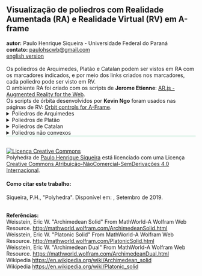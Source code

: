 <link rel="stylesheet" href="../scripts/style.css">
<h2>Visualização de poliedros com Realidade Aumentada (RA) e Realidade Virtual (RV) em A-frame</h2>
<b>autor:</b> Paulo Henrique Siqueira - Universidade Federal do Paraná
<br><b>contato:</b> <a href="#"> paulohscwb@gmail.com </a>
<br><a href="https://paulohscwb.github.io/polyhedra/">english version</a>
<br><br>Os poliedros de Arquimedes, Platão e Catalan podem ser vistos em RA com os marcadores indicados, e por meio dos links criados nos marcadores, cada poliedro pode ser visto em RV.
<br>O ambiente RA foi criado com os scripts de <b>Jerome Etienne</b>: <a href="https://github.com/jeromeetienne/AR.js" target="_blank"> AR.js - Augmented Reality for the Web</a>.
<br>Os scripts de órbita desenvolvidos por <b>Kevin Ngo</b> foram usados nas páginas de RV: <a href="https://github.com/supermedium/superframe/tree/master/components/orbit-controls/" target="_blank"> Orbit controls for A-Frame</a>.
<br>

<details>
  <summary>Poliedros de Arquimedes</summary>
 Um poliedro de Arquimedes é um dos 13 sólidos enumerados pela primeira vez por Arquimedes. Eles são os poliedros convexos semi-regulares compostos de polígonos regulares reunidos em vértices idênticos, excluindo os 5 sólidos platônicos, os prismas e antiprismas.
<br>Para ver os poliedros arquimedeanos em RA, visite a página:
<p align="center"> <a href="../archimedes.html" target="_blank"> https://paulohscwb.github.io/polyhedra/archimedes.html</a></p>
com qualquer navegador com um dispositivo de webcam (smartphone, tablet ou notebook).
<br>O acesso às páginas de RV é feito clicando no círculo azul que aparece em cima dos marcadores.
<br><br><center><img src="../ar/example.jpg" width="80%"></center>
<hr>
<h4>1. Octaedro truncado</h4>
 <img src="../ar/hiro.png" width="180px">
 <br><br>O octaedro truncado é construído a partir de um octaedro regular com comprimento de lado <b>3a</b> pela remoção de seis pirâmides retas à direita, uma de cada ponto. Estas pirâmides têm tanto o comprimento do lado da base como o lado do lado lateral <b>e </b> de <b>a</b>, para formar triângulos equiláteros. O octaedro truncado pode ser dissecado em um octaedro central, circundado por 8 cúpulas triangulares em cada face e 6 pirâmides quadradas acima dos vértices. O octaedro truncado existe na estrutura dos cristais de faujasite.
 <br><b>Faces:</b> 14 | <b>Polígonos:</b> 6 quadrados e 8 hexágonos | <b>Arestas:</b> 36 | <b>Vértices:</b> 24 | <b>Esfericidade:</b> 0.905 | <b>Ângulos diédricos:</b> 125°15′51″ (4-6) e 109°28′16″ (6-6). <a href="http://mathworld.wolfram.com/TruncatedOctahedron.html" target="_blank">Mais sobre...</a> 
 <br><a href="../vr/truncated_octahedron.html" target="_blank"><img src="../vr/RVaframe.png" width="200px"></a>
<hr>
<h4>2. Icosaedro truncado</h4>
 <img src="../ar/kanji.png" width="180px">
 <br><br>A geometria do icosaedro truncado está associada a bolas de futebol, tipicamente padronizadas com hexágonos brancos e pentágonos pretos. Este poliedro pode ser construído a partir de um icosaedro com os 12 vértices truncados, de modo que um terço de cada canto é cortado em cada uma das duas extremidades. Criam-se então 12 novas faces pentagonais, transformando-se as 20 faces triangulares originais em hexágonos regulares. Assim, o comprimento das arestas é um terço do das arestas originais.
 <br><b>Faces:</b> 32 | <b>Polígonos:</b> 12 pentágonos e 20 hexágonos | <b>Arestas:</b> 90 | <b>Vértices:</b> 60 | <b>Esfericidade:</b> 0.967 | <b>Ângulos diédricos:</b> 138.1897° (6-6) e 142.62° (5-6). <a href="http://mathworld.wolfram.com/TruncatedIcosahedron.html" target="_blank">Mais sobre...</a> 
 <br><a href="../vr/truncated_icosahedron.html" target="_blank"><img src="../vr/RVaframe.png" width="200px"></a>
<hr><h4>3. Icosidodecaedro truncado</h4>
 <img src="../ar/19.png" width="180px">
 <br><br>O icosidodecaedro truncado também é conhecido como o grande rombicosidodecaedro, e se todos os 13 sólidos arquimedianos fossem construídos com todos os comprimentos de arestas iguais, o icosidodecaedro truncado seria o maior. Tem mais vértices e arestas do que qualquer outro poliedro uniforme não-prismático convexo.
 <br><b>Faces:</b> 62 | <b>Polígonos:</b> 30 quadrados, 20 hexágonos e 12 decágonos | <b>Arestas:</b> 180 | <b>Vértices:</b> 120 | <b>Esfericidade:</b> 0.97 | <b>Ângulos diédricos:</b> 142.62° (6-10), 148.28° (4-10) e 159.095° (4-6). <a href="http://mathworld.wolfram.com/GreatRhombicosidodecahedron.html" target="_blank">Mais sobre...</a> 
 <br><a href="../vr/truncated_icosidodecahedron.html" target="_blank"><img src="https://paulohscwb.github.io/polyhedra/vr/RVaframe.png" width="200px"></a>
<hr>
<h4>4. Rombicosidodecaedro</h4>
 <img src="../ar/18.png" width="180px">
 <br><br>O rombicosidodecaedro também é conhecido como o pequeno rombicosidodecaedro ou pequeno dodeicosidodecaedro. Se você expandir um icosaedro movendo as faces para longe da origem na quantidade certa, sem alterar a orientação ou tamanho das faces, e fazer o mesmo com um dodecaedro duplo, e corrigir os espaços com quadrados, você obtém um rombicosidodecaedro. Também pode ser chamado de dodecaedro ou icosaedro expandido a partir de operações de truncamento em poliedros regulares.
<br><b>Faces:</b> 62 | <b>Polígonos:</b> 30 quadrados, 20 triângulos e 12 pentágonos | <b>Arestas:</b> 120 | <b>Vértices:</b> 60 | <b>Esfericidade:</b> 0.979 | <b>Ângulos diédricos:</b> 159°05′41″ (3-4) e 148°16′57″ (4-5). <a href="http://mathworld.wolfram.com/SmallRhombicosidodecahedron.html" target="_blank">Mais sobre...</a> 
 <br><a href="../vr/rhombicosidodecahedron.html" target="_blank"><img src="https://paulohscwb.github.io/polyhedra/vr/RVaframe.png" width="200px"></a>
<hr>
<h4>5. Dodecaedro snub</h4>
 <img src="../ar/17.png" width="180px">
 <br><br>O dodecaedro snub tem a mais alta esfericidade de todos os sólidos de Arquimedes. Tem duas formas distintas, que são imagens espelhadas umas da outra. A união de ambas as formas é um composto de dois dodecaedros snub. O dodecaedro snub pode ser gerado tomando-se as doze faces pentagonais do dodecaedro e deslocando-as para fora, para não se interceptarem. A uma distância adequada, esta tranformação pode criar o rombicosidodecaedro preenchendo as faces quadradas entre as arestas divididas e as faces triangulares entre os vértices divididos.
 <br><b>Faces:</b> 92 | <b>Polígonos:</b> 80 triângulos e 12 pentágonos | <b>Arestas:</b> 150 | <b>Vértices:</b> 60 | <b>Esfericidade:</b> 0.982 | <b>Ângulos diédricos:</b> 164°10′31″ (3-3) e 152°55′53″ (3-5). <a href="http://mathworld.wolfram.com/SnubDodecahedron.html" target="_blank">Mais sobre...</a>  
 <br><a href="../vr/snub_dodecahedron.html" target="_blank"><img src="../vr/RVaframe.png" width="200px"></a>
<hr>
<h4>6. Dodecaedro truncado</h4>
 <img src="../ar/16.png" width="180px">
 <br><br>O dodecaedro truncado é usado na tesselação de preenchimento de espaço hiperbólico celular-transitivo, o favo de mel icosaédrico bitruncado. Esse poliedro pode ser formado a partir de um dodecaedro, truncando os cantos para que as faces dos pentágonos se tornem decágonos e os cantos se tornem triângulos. Faz parte de um processo de truncamento entre um dodecaedro e um icosaedro.
 <br><b>Faces:</b> 32 | <b>Polígonos:</b> 20 triângulos e 12 decágonos | <b>Arestas:</b> 150 | <b>Vértices:</b> 60 | <b>Esfericidade:</b> 0.926 | <b>Ângulos diédricos:</b> 116.57° (10-10) e 142.62° (3-10). <a href="http://mathworld.wolfram.com/TruncatedDodecahedron.html" target="_blank">Mais sobre...</a> 
 <br><a href="../vr/truncated_dodecahedron.html" target="_blank"><img src="../vr/RVaframe.png" width="200px"></a>
<hr>
<h4>7. Icosidodecaedro</h4>
 <img src="../ar/20.png" width="180px">
 <br><br>O icosidodecaedro contém 12 pentágonos do dodecaedro e 20 triângulos do icosaedro. O cubo truncado pode ser transformado em um icosidodecaedro, dividindo-se os octógonos em dois pentágonos e dois triângulos. O icosidodecaedro possui seis decágonos centrais.
 <br><b>Faces:</b> 32 | <b>Polígonos:</b> 20 triângulos e 12 pentágonos | <b>Arestas:</b> 60 | <b>Vértices:</b> 30 | <b>Esfericidade:</b> 0.951 | <b>Ângulo diédrico:</b> 142.62° (5-3). <a href="http://mathworld.wolfram.com/Icosidodecahedron.html" target="_blank">Mais sobre...</a> 
 <br><a href="../vr/icosidodecahedron.html" target="_blank"><img src="../vr/RVaframe.png" width="200px"></a>
<hr>
<h4>8. Cubo snub</h4>
 <img src="../ar/15.png" width="180px">
 <br><br>O cubo snub também é conhecido como cuboctaedro snub e tem duas formas distintas, que são imagens espelhadas uma da outra. O cubo snub pode ser gerado tomando-se as seis faces do cubo, puxando-as para fora de modo que elas não se interceptem, dando a cada uma delas uma pequena rotação em seus centros (todas no mesmo sentido: horário ou anti-horário) até que os espaços possam ser preenchidos com triângulos equiláteros.
<br><b>Faces:</b> 38 | <b>Polígonos:</b> 32 triângulos e 6 quadrados | <b>Arestas:</b> 60 | <b>Vértices:</b> 24 | <b>Esfericidade:</b> 0.965 | <b>Ângulos diédricos:</b> 153°14′04″ (3-3) e 142°59′00″ (3-4). <a href="http://mathworld.wolfram.com/SnubCube.html" target="_blank">Mais sobre...</a>
 <br><a href="../vr/snubcube.html" target="_blank"><img src="../vr/RVaframe.png" width="200px"></a>
<hr>
<h4>9. Cuboctaedro truncado</h4>
 <img src="../ar/14.png" width="180px">
 <br><br>O cuboctaedro truncado também é conhecido como grande rombicuboctaedro. O cuboctaedro truncado é o casco convexo de um rombicuboctaedro com cubos acima de seus 12 quadrados em eixos de simetria dupla. O resto de seu espaço pode ser dissecado em seis cúpulas quadradas abaixo dos octógonos e oito cúpulas triangulares abaixo dos hexágonos.
 <br><b>Faces:</b> 26 | <b>Polígonos:</b> 12 quadrados, 8 hexágonos e 6 octógonos | <b>Arestas:</b> 72 | <b>Vértices:</b> 48 | <b>Esfericidade:</b> 0.943 | <b>Ângulos diédricos:</b> 144°44′08″ (4-6), 135° (4-8) e 125°15′51″ (6-8). <a href="http://mathworld.wolfram.com/GreatRhombicuboctahedron.html" target="_blank">Mais sobre...</a>
 <br><a href="../vr/truncated_cuboctahedron.html" target="_blank"><img src="../vr/RVaframe.png" width="200px"></a>
<hr>
<h4>10. Rombicuboctaedro</h4>
 <img src="../ar/13.png" width="180px">
 <br><br>O rombicuboctaedro é também conhecido como pequeno rombicuboctaedro. Este sólido também pode ser chamado de cubo ou octaedro expandido  e pode ser dissecado em duas cúpulas quadradas e um prisma octogonal central. Existem três pares de planos paralelos que interceptam o rombicuboctaedro em um octógono regular.
<br><b>Faces:</b> 26 | <b>Polígonos:</b> 18 quadrados e 8 triângulos | <b>Arestas:</b> 48 | <b>Vértices:</b> 24 | <b>Esfericidade:</b> 0.954 | <b>Ângulos diédricos:</b> 144°44′08″ (4-3) e 135° (4-4). <a href="http://mathworld.wolfram.com/SmallRhombicuboctahedron.html" target="_blank">Mais sobre...</a>
 <br><a href="../vr/rhombicuboctahedron.html" target="_blank"><img src="../vr/RVaframe.png" width="200px"></a>
<hr>
<h4>11. Cubo truncado</h4>
 <img src="../ar/12.png" width="180px">
 <br><br>O cubo truncado pertence a uma família de poliedros uniformes relacionados ao cubo e octaedro regular. Esse sólido pode ser dissecado em um cubo central, com seis cúpulas quadradas ao redor de cada uma das faces do cubo e oito tetraédricas regulares nos cantos. Essa dissecação também pode ser vista dentro do favo de mel cúbico, com células cubo, tetraedro e rombicuboctaedro.
<br><b>Faces:</b> 14 | <b>Polígonos:</b> 8 triângulos e 6 octógonos | <b>Arestas:</b> 36 | <b>Vértices:</b> 24 | <b>Esfericidade:</b> 0.849 | <b>Ângulos diédricos:</b> 125°15′51″ (8-3) e 90° (8-8). <a href="http://mathworld.wolfram.com/TruncatedCube.html" target="_blank">Mais sobre...</a> 
 <br><a href="../vr/truncated_cube.html" target="_blank"><img src="../vr/RVaframe.png" width="200px"></a>
<hr>
<h4>12. Cuboctaedro</h4>
 <img src="../ar/11.png" width="180px">
 <br><br>O cuboctaedro é o único poliedro convexo no qual o maior raio (do centro ao vértice) tem o mesmo comprimento que sua aresta. Um hexágono pode ser obtido tomando-se uma seção transversal equatorial de um cuboctaedro. Este sólido pode ser dissecado em duas cúpulas triangulares por um hexágono passando pelo centro do cuboctaedro.
<br><b>Faces:</b> 14 | <b>Polígonos:</b> 8 triângulos e 6 quadrados | <b>Arestas:</b> 24 | <b>Vértices:</b> 12 | <b>Esfericidade:</b> 0.905 | <b>Ângulo diédrico:</b> 125.26° (4-3). <a href="http://mathworld.wolfram.com/Cuboctahedron.html" target="_blank">Mais sobre...</a>
 <br><a href="../vr/cuboctahedron.html" target="_blank"><img src="../vr/RVaframe.png" width="200px"></a>
<hr>
<h4>13. Tetraedro truncado</h4>
 <img src="../ar/10.png" width="180px">
 <br><br>O tetraedro truncado pode ser construído truncando todos os 4 vértices de um tetraedro regular com um terço do comprimento original da aresta. Um truncamento mais profundo, removendo um tetraedro de metade do comprimento original da aresta de cada vértice, é chamado de retificação. A retificação de um tetraedro produz um octaedro.
<br><b>Faces:</b> 8 | <b>Polígonos:</b> 4 triângulos e 4 hexágonos | <b>Arestas:</b> 18 | <b>Vértices:</b> 12 | <b>Esfericidade:</b> 0.775 | <b>Ângulos diédricos:</b> 109°28′16′ (6-3) e 70°31′44″ (6-6). <a href="http://mathworld.wolfram.com/TruncatedTetrahedron.html" target="_blank">Mais sobre...</a> 
 <br><a href="../vr/truncated_tetrahedron.html" target="_blank"><img src="../vr/RVaframe.png" width="200px"></a>
<p></p>
</details>
 
<details>
  <summary>Poliedros de Platão</summary>
 Um sólido platônico é um poliedro regular e convexo. É construído por faces poligonais regulares e congruentes com o mesmo número de faces reunidas em cada vértice. Eles foram nomeados pelo antigo filósofo grego Platão, o qual classificou que os elementos clássicos foram feitos a partir desses sólidos regulares.
 <br>Para ver o poliedro platônico em AR, visite
<p align="center"> <a href="../platonic.html" target="_blank">https://paulohscwb.github.io/polyhedra/platonic.html </a></p>
com qualquer navegador com um dispositivo de webcam (smartphone, tablet ou notebook).
<br>O acesso às páginas de RV é feito clicando no círculo azul que aparece em cima de cada marcador.
<br><center><img src="../ar/example1.jpg" width="70%"></center>
<hr>
<h4>1. Icosaedro</h4>
 <img src="../ar/9.png" width="180px">
 <br><br>O icosaedro tem cinco faces triangulares reunidas em cada vértice. Um icosaedro regular é uma pirâmide dupla pentagonal giroalongada e um antiprisma pentagonal em qualquer das seis orientações. As 12 arestas de um octaedro regular podem ser subdivididas na proporção áurea de modo que os vértices resultantes definem um icosaedro regular.
<br><b>Faces:</b> 20 triângulos | <b>Arestas:</b> 30 | <b>Vértices:</b> 12 | <b>Esfericidade:</b> 0.939 | <b>Ângulo diédrico:</b> 138.1897°. <a href="http://mathworld.wolfram.com/RegularIcosahedron.html" target="_blank">Mais sobre...</a>
 <br><a href="../vr/icosahedron.html" target="_blank"><img src="../vr/RVaframe.png" width="200px"></a>
<hr>
<h4>2. Dodecaedro</h4>
 <img src="../ar/8.png" width="180px">
 <br><br>O dodecaedro tem três faces pentagonais regulares se encontrando em cada vértice. O dodecaedro regular é o terceiro em um conjunto infinito de trapezoedros truncados que pode ser construído truncando-se dois vértices axiais de um trapezoedro pentagonal. Se os cinco sólidos platônicos forem construídos com o mesmo volume, o dodecaedro regular tem as arestas de menor comprimento.
<br><b>Faces:</b> 12 pentágonos | <b>Arestas:</b> 30 | <b>Vértices:</b> 20 | <b>Esfericidade:</b> 0.91 | <b>Ângulo diédrico:</b> 116.5651°. <a href="http://mathworld.wolfram.com/RegularDodecahedron.html" target="_blank">Mais sobre...</a>
 <br> <a href="../vr/dodecahedron.html" target="_blank"><img src="../vr/RVaframe.png" width="200px"></a>
<hr>
<h4>3. Octaedro</h4>
 <img src="../ar/7.png" width="180px">
 <br><br>O octaedro tem quatro faces triangulares reunidas em cada vértice. É uma pirâmide dupla quadrada em qualquer uma das três orientações ortogonais. É também um antiprisma triangular em qualquer das quatro orientações. O octaedro é único entre os sólidos platônicos que tem número par de faces que se encontram em cada vértice. Consequentemente, é o único membro desse grupo que possui planos espelhados que não passam por alguma face.
<br><b>Faces:</b> 8 triângulos | <b>Arestas:</b> 12 | <b>Vértices:</b> 6 | <b>Esfericidade:</b> 0.846 | <b>Ângulo diédrico:</b> 109.4712°. <a href="http://mathworld.wolfram.com/RegularOctahedron.html" target="_blank">Mais sobre...</a>
 <br><a href="../vr/octahedron.html" target="_blank"><img src="../vr/RVaframe.png" width="200px"></a>
<hr>
<h4>4. Cubo</h4>
 <img src="../ar/6.png" width="180px">
 <br><br>O cubo ou hexaedro tem três faces quadradas reunidas em cada vértice. O cubo é também um paralelepípedo quadrado, um cubóide equilatero ou um romboedro regular. É um prisma quadrado regular em três orientações, e um trapezoedro trígono em quatro orientações. O cubo pode ser cortado em seis pirâmides quadradas idênticas. Se estas pirâmides quadradas são encaixadas às faces de um segundo cubo, um dodecaedro rômbico é obtido.
<br><b>Faces:</b> 6 quadrados | <b>Arestas:</b> 12 | <b>Vértices:</b> 8 | <b>Esfericidade:</b> 0.806 | <b>Ângulo diédrico:</b> 90°. <a href="http://mathworld.wolfram.com/Cube.html" target="_blank">Mais sobre...</a>
 <br><a href="../vr/cube.html" target="_blank"><img src="../vr/RVaframe.png" width="200px"></a>
<hr>
<h4>5. Tetraedro</h4>
 <img src="../ar/5.png" width="180px">
 <br><br>O tetraedro tem três faces triangulares reunidas em cada vértice. O tetraedro também é conhecido como uma pirâmide triangular e é o mais simples de todos os poliedros convexos comuns e o único que tem menos de 5 faces. O tetraedro tem muitas propriedades análogas àquelas de um triângulo, incluindo um esfera inscrita, esfera circunscrita, tetraedro medial e esferas ex-inscritas.
<br><b>Faces:</b> 4 triângulos | <b>Arestas:</b> 6 | <b>Vértices:</b> 4 | <b>Esfericidade:</b> 0.671 | <b>Ângulo diédrico:</b> 70.5288°. <a href="http://mathworld.wolfram.com/RegularTetrahedron.html" target="_blank">Mais sobre...</a>
<br><a href="../vr/tetrahedron.html" target="_blank"><img src="../vr/RVaframe.png" width="200px"></a>
<p></p>
</details>

<details>
  <summary>Poliedros de Catalan</summary>
Os sólidos de Catalan são os duais dos sólidos de Arquimedes. Eles são nomeados em homenagem ao matemático belga Eugene Catalan (1814-1894) que descreveu pela primeira vez o conjunto completo em 1865. O Dodecaedro Rômbico e o Triacontaedro Rômbico foram descritos em 1611 por Johannes Kepler. Cada sólido de Catalan tem um tipo de face e um ângulo diedro constante, e possui a mesma simetria que seu respectivo dual de Arquimedes.
 <br>Para visualizar os poliedros de Catalan em RA, visite a página:
<p align="center"><a href="../catalan.html" target="_blank">https://paulohscwb.github.io/polyhedra/catalan.html</a></p> 
com qualquer navegador com um dispositivo de webcam (smartphone, tablet ou notebook).
<br>O acesso às páginas de RV é feito clicando no círculo azul que aparece em cima de cada marcador.
<p align="center"><img src="../ar/example1.jpg" width="85%"></p>
<hr>
<h4>1. Tetraedro triakis</h4>
 <img src="../ar/180.png" width="180px">
 <br>O tetraedro triakis é um dodecaedro não regular que pode ser construído como um aumento positivo de um tetraedro regular: uma pirâmide triangular adicionada a cada face. O tetraedro triakis é o poliedro dual do tetraedro truncado. Suas faces de triângulos isósceles têm ângulos dos vértices com medidas de 112,885° (uma vez) e 33,557° (duas vezes).
<br><b>Faces:</b> 12 triângulos isósceles | <b>Arestas:</b> 18 | <b>Vértices:</b> 8 | <b>Ângulo diédrico:</b> 129.521°. <a href="https://mathworld.wolfram.com/TriakisTetrahedron.html" target="_blank">Mais sobre...</a>
 <br><a href="../vr/triakis_tetrahedron.htm" target="_blank"><img src="../vr/RVaframe.png" width="200px"></a>
 <hr>
 <h4>2. Dodecaedro rômbico</h4>
 <img src="../ar/165.png" width="180px">
 <br>O dodecaedro rômbico é o poliedro dual do cuboctaedro. Mais especificamente, um cubo, um octaedro e um octaedro estrelado podem ser inscritos nos vértices de um dodecaedro rômbico. Um dodecaedro rômbico aparece no canto superior direito como uma das "estrelas" poliédricas na gravura em madeira "Stars" de M. C. Escher de 1948. Os losangos de suas faces possuem ângulos dos vértices com medidas iguais a 70,53° e 109,47°.
<br><b>Faces:</b> 12 losangos | <b>Arestas:</b> 24 | <b>Vértices:</b> 14 | <b>Ângulo diédrico:</b> 120°. <a href="https://mathworld.wolfram.com/RhombicDodecahedron.html" target="_blank">Mais sobre...</a>
 <br><a href="../vr/rhombic_dodecahedron.htm" target="_blank"><img src="../vr/RVaframe.png" width="200px"></a>
 <hr>
 <h4>3. Hexaedro tetrakis</h4>
 <img src="../ar/166.png" width="180px">
 <br>Em geral, um hexaedro tetrakis é um icositetraedro não regular que pode ser construído como um aumento de um cubo. O hexaedro tetrakis é o poliedro dual de 24 faces do octaedro truncado. Um cubo, um octaedro e um octaedro estrelado podem ser todos inscritos nos vértices do hexaedro tetrakis. Suas faces de triângulos isósceles têm ângulos dos vértices com medidas iguais a 86,62° (uma vez) e 48,19° (duas vezes).
<br><b>Faces:</b> 24 triângulos isósceles | <b>Arestas:</b> 36 | <b>Vértices:</b> 14 | <b>Ângulo diédrico:</b> 143.13°. <a href="https://mathworld.wolfram.com/TetrakisHexahedron.html" target="_blank">Mais sobre...</a>
<br><a href="../vr/tetrakis_hexahedron.htm" target="_blank"><img src="../vr/RVaframe.png" width="200px"></a>
 <hr>
 <h4>4. Octaedro triakis</h4>
 <img src="../ar/167.png" width="180px">
 <br>Em geral, um octaedro triakis é um icositetraedro não regular que pode ser construído como um aumento do octaedro regular. O octaedro triakis é o poliedro dual de 24 faces do cubo truncado. Um octaedro e um octaedro estrelado podem ser inscritos nos vértices do octaedro triakis. Suas faces de triângulos isósceles têm ângulos dos vértices com medidas iguais a 117,2° (uma vez) e 31,4° (duas vezes).
<br><b>Faces:</b> 24 triângulos isósceles | <b>Arestas:</b> 36 | <b>Vértices:</b> 14 | <b>Ângulo diédrico:</b> 147.35°. <a href="https://mathworld.wolfram.com/SmallTriakisOctahedron.html" target="_blank">Mais sobre...</a>
<br><a href="../vr/triakis_octahedron.htm" target="_blank"><img src="../vr/RVaframe.png" width="200px"></a>
 <hr>
 <h4>5. Icositetraedro deltoidal</h4>
 <img src="../ar/168.png" width="180px">
 <br>O icositetraedro deltoide é o poliedro dual de 24 faces do rombicuboctaedro. Um icositetraedro deltoide aparece na metade direita como uma das "estrelas" poliédricas na gravura em madeira "Stars" de M. C. Escher de 1948. um octaedro estrelado, um octaedro atrativo 4-composto (cujo dual é um cubo atrativo 4-composto) e um cubo podem ser todos inscritos em um icositetraedro deltoide. Suas faces têm formato de "pipas" tri-equiangulares que possuem ângulos dos vértices com medidas de 94,416° (duas vezes), 71,69° (uma vez) e 99,477° (uma vez).
<br><b>Faces:</b> 24 "pipas" tri-equiangulares | <b>Arestas:</b> 48 | <b>Vértices:</b> 26 | <b>Ângulo diédrico:</b> 138.12°. <a href="https://mathworld.wolfram.com/DeltoidalIcositetrahedron.html" target="_blank">Mais sobre...</a>
<br><a href="../vr/deltoidal_icositetrahedron.htm" target="_blank"><img src="../vr/RVaframe.png" width="200px"></a>
 <hr>
 <h4>6. Icositetraedro pentagonal</h4>
 <img src="../ar/170.png" width="180px">
 <br> O icositetraedro pentagonal é o poliedro dual de 24 faces do cubo snub. O mineral cuprita (Cu<sub>2</sub>O) se forma em cristais icositetraédricos pentagonais. Um cubo, um octaedro e um octaedro estrelado podem ser inscritos nos vértices do icositetraedro pentagonal. Suas faces pentagonais irregulares simétricas possuem ângulos dos vértices com medidas de 114,812° (quatro vezes) e 80,7517° (uma vez).
<br><b>Faces:</b> 24 pentágonos irregulares simétricos | <b>Arestas:</b> 60 | <b>Vértices:</b> 38 | <b>Ângulo diédrico:</b> 136.31°. <a href="https://mathworld.wolfram.com/PentagonalIcositetrahedron.html" target="_blank">Mais sobre...</a>
<br><a href="../vr/pentagonal_icositetrahedron.htm" target="_blank"><img src="../vr/RVaframe.png" width="200px"></a>
 <hr>
 <h4>7. Triacontaedro rômbico</h4>
 <img src="../ar/172.png" width="180px">
 <br>O triacontaedro rômbico é um zonoedro que é o poliedro dual do icosidodecaedro. As arestas que se cruzam do composto dodecaedro-icosaedro formam as diagonais de 30 losangos que compõem o triacontaedro. O cubo 5-composto possui os 30 planos faciais do triacontaedro rômbico e seu interior é um triacontaedro rômbico. Os losangos de suas faces possuem ângulos dos vértices com medidas iguais a 116,565° e 63,435°.
<br><b>Faces:</b> 30 losangos | <b>Arestas:</b> 60 | <b>Vértices:</b> 32 | <b>Ângulo diédrico:</b> 144°. <a href="https://mathworld.wolfram.com/RhombicTriacontahedron.html" target="_blank">Mais sobre...</a>
<br><a href="../vr/rhombic_triacontahedron.htm" target="_blank"><img src="../vr/RVaframe.png" width="200px"></a>
 <hr>
 <h4>8. Dodecaedro disdiakis</h4>
 <img src="../ar/174.png" width="180px">
 <br>O dodecaedro disdiakis é o poliedro dual do cuboctaedro truncado de Arquimedes. A substituição de cada face do dodecaedro rômbico por uma pirâmide plana cria um poliedro que se parece quase com o dodecaedro disdiakis. Os triângulos acutângulos de suas faces possuem ângulos dos vértices com medidas de 87,202°, ​​55,025° e 37,773°. 
<br><b>Faces:</b> 48 triângulos acutângulos | <b>Arestas:</b> 72 | <b>Vértices:</b> 26 | <b>Ângulo diédrico:</b> 155.08°. <a href="https://mathworld.wolfram.com/DisdyakisDodecahedron.html" target="_blank">Mais sobre...</a>
<br><a href="../vr/disdyakis_dodecahedron.htm" target="_blank"><img src="../vr/RVaframe.png" width="200px"></a>
 <hr>
 <h4>9. Dodecaedro pentakis</h4>
 <img src="../ar/175.png" width="180px">
 <br>O dodecaedro pentakis é o poliedro dual de 60 faces do icosaedro truncado. Um tetraedro composto 10, um cubo composto 5, um icosaedro e um dodecaedro podem ser inscritos nos vértices do dodecaedro pentakis. Suas faces de triângulos isósceles têm ângulos dos vértices com medidas de 68,619° (uma vez) e 55,691° (duas vezes). 
<br><b>Faces:</b> 60 triângulos isósceles | <b>Arestas:</b> 90 | <b>Vértices:</b> 32 | <b>Ângulo diédrico:</b> 156.72°. <a href="https://mathworld.wolfram.com/PentakisDodecahedron.html" target="_blank">Mais sobre...</a>
<br><a href="../vr/pentakis_dodecahedron.htm" target="_blank"><img src="../vr/RVaframe.png" width="200px"></a>
 <hr>
 <h4>10. Icosaedro triakis</h4>
 <img src="../ar/176.png" width="180px">
 <br>O icosaedro triakis é o poliedro dual de 60 faces do dodecaedro truncado. Um tetraedro composto 10, um cubo composto 5, um icosaedro e um dodecaedro podem ser inscritos nos vértices do icosaedro triakis. Suas faces de triângulos isósceles têm ângulos dos vértices com medidas iguais a 119,039° (uma vez) e 30,48° (duas vezes).
<br><b>Faces:</b> 60 triângulos isósceles | <b>Arestas:</b> 90 | <b>Vértices:</b> 32 | <b>Ângulo diédrico:</b> 160.61°. <a href="https://mathworld.wolfram.com/TriakisIcosahedron.html" target="_blank">Mais sobre...</a>
<br><a href="../vr/triakis_icosahedron.htm" target="_blank"><img src="../vr/RVaframe.png" width="200px"></a>
 <hr>
 <h4>11. Hexecontaedro pentagonal</h4>
 <img src="../ar/177.png" width="180px">
 <br>O hexecontaedro pentagonal é o poliedro dual de 60 faces do dodecaedro snub. Um tetraedro composto 10, cubo composto 5, icosaedro e dodecaedro podem ser inscritos nos vértices do hexecontaedro pentagonal. Suas faces pentagonais irregulares simétricas possuem ângulos dos vértices com medidas de 118,137° (quatro vezes) e 67,4535° (uma vez).
<br><b>Faces:</b> 60 pentágonos irregulares simétricos | <b>Arestas:</b> 150 | <b>Vértices:</b> 92 | <b>Ângulo diédrico:</b> 153.18°. <a href="https://mathworld.wolfram.com/PentagonalHexecontahedron.html" target="_blank">Mais sobre...</a>
<br><a href="../vr/pentagonal_hexecontahedron.htm" target="_blank"><img src="../vr/RVaframe.png" width="200px"></a>
 <hr>
 <h4>12. Hexecontaedro deltoidal</h4>
 <img src="../ar/178.png" width="180px">
 <br>O hexecontaedro deltoide é o poliedro dual de 60 faces do rombicosidodecaedro. Um tetraedro 10-composto, um octaedro 5-composto, um cubo 5-composto, um icosaedro, um dodecaedro e um icosidodecaedro podem todos ser inscritos nos vértices do hexecontaedro deltoidal. Suas faces têm formato de "pipas" tri-equiangulares que possuem ângulos dos vértices com medidas de 86,974° (duas vezes), 67,783° (uma vez) e 118,269° (uma vez). 
<br><b>Faces:</b> 60 "pipas" tri-equiangulares | <b>Arestas:</b> 120 | <b>Vértices:</b> 62 | <b>Ângulo diédrico:</b> 154.12°. <a href="https://mathworld.wolfram.com/DeltoidalHexecontahedron.html" target="_blank">Mais sobre...</a>
<br><a href="../vr/deltoidal_hexecontahedron.htm" target="_blank"><img src="../vr/RVaframe.png" width="200px"></a>
 <hr>
 <h4>13. Triacontaedro disdiakis</h4>
 <img src="../ar/179.png" width="180px">
 <br>O triacontaedro disdiakis é o poliedro dual do icosidodecaedro truncado de Arquimedes. Um tetraedro 10-composto, um octaedro 5-composto, um cubo 5-composto, um icosaedro, um dodecaedro e um icosidodecaedro podem ser inscritos nos vértices de um triacontaedro disdiakis. Os triângulos acutângulos de suas faces possuem ângulos dos vértices com medidas de 88,992°, 58,238° e 32,77°.
<br><b>Faces:</b> 120 triângulos acutângulos | <b>Arestas:</b> 180 | <b>Vértices:</b> 62 | <b>Ângulo diédrico:</b> 164.89°. <a href="https://mathworld.wolfram.com/DisdyakisTriacontahedron.html" target="_blank">Mais sobre...</a>
<br><a href="../vr/disdyakis_triacontahedron.htm" target="_blank"><img src="../vr/RVaframe.png" width="200px"></a>
<p></p>
</details>

<details style="border-bottom: 1px solid #a2dec0;">
  <summary>Poliedros não convexos</summary>
 <br>Para visualizar os poliedros não convexos em RA, visite a página:
<p align="center"><a href="../others.html" target="_blank">https://paulohscwb.github.io/polyhedra/others.html</a></p> 
com qualquer navegador com um dispositivo de webcam (smartphone, tablet ou notebook).
<br>O acesso às páginas de RV é feito clicando no círculo azul que aparece em cima de cada marcador.
<p align="center"><img src="../ar/example1.jpg" width="85%"></p>
<hr>
<h4>1. Sólido de Escher</h4>
 <img src="../ar/181.png" width="180px">
 <br>O sólido de Escher está ilustrado no pedestal direito na xilogravura "Waterfall" de M. C. Escher. É obtido aumentando um dodecaedro rômbico até que as arestas incidentes se tornem paralelas, correspondendo ao aumento da altura de um dodecaedro rômbico. É a primeira estrela de dodecaedro rômbico e é um poliedro de preenchimento de espaço. Sua superfície convexo é um cuboctaedro. Suas faces de triângulos isósceles têm ângulos de vértices com medidades de 70,53° (uma vez) e 54,73° (duas vezes).
<br><b>Faces:</b> 48 triângulos isósceles | <b>Arestas:</b> 72 | <b>Vértices:</b> 26. <a href="https://mathworld.wolfram.com/EschersSolid.html" target="_blank">Mais sobre...</a>
 <br><a href="../vr/escher.htm" target="_blank"><img src="../vr/RVaframe.png" width="200px"></a>
 <hr>
 <h4>2. Octaedro estrelado</h4>
 <img src="../ar/182.png" width="180px">
 <br>O octaedro estrelado é um poliedro composto por um tetraedro e seu dual (um segundo tetraedro girado 180 graus em relação ao primeiro). O octaedro estrelado também é (incorretamente) chamado de tetraedro estrelado e é a única estrela do octaedro. Uma versão "aramada" do octaedro estrelado às vezes é conhecida como merkaba e contém propriedades místicas.
<br><b>Faces:</b> 8 triângulos equiláteros | <b>Arestas:</b> 12 | <b>Vértices:</b> 8 | <b>Ângulo diédrico:</b> 70.53°. <a href="https://mathworld.wolfram.com/StellaOctangula.html" target="_blank">Mais sobre...</a>
 <br><a href="../vr/stella_octangula.htm" target="_blank"><img src="../vr/RVaframe.png" width="200px"></a>
 <hr>
 <h4>3. Hexecontaedro rômbico</h4>
 <img src="../ar/183.png" width="180px">
 <br>O hexecontaedro rômbico é um poliedro de 60 faces que pode ser obtido estrelando o triacontaedro rômbico, colocando um plano ao longo de cada aresta que é perpendicular ao plano de simetria em que a aresta se encontra, e tomando o sólido limitado por esses planos resulta em um hexecontaedro. Portanto, trata-se de uma estrela rômbica de triacontaedro. Os losangos de suas faces possuem ângulos dos vértices com medidas iguais a 63,43° e 116,57°.
<br><b>Faces:</b> 60 losangos | <b>Arestas:</b> 120 | <b>Vértices:</b> 62 | <b>Ângulos diédricos:</b> 72° e 216°. <a href="https://mathworld.wolfram.com/RhombicHexecontahedron.html" target="_blank">Mais sobre...</a>
 <br><a href="../vr/rhombic_hexecontahedron.htm" target="_blank"><img src="../vr/RVaframe.png" width="200px"></a>
 <hr>
 <h4>4. Dodecaedro côncavo</h4>
 <img src="../ar/184.png" width="180px">
 <br>O endododecaedro, também chamado de dodecaedro piroédrico côncavo, é o sólido côncavo correspondente ao vazio interior formado quando cada face de um dodecaedro regular é dobrada ao longo de uma diagonal e as faces resultantes são desdobradas para formar um cubo. O endododecaedro com medida unitária de aresta corresponde à remoção de seis cunhas oblíquas de base quadrada de comprimento de aresta &phi; (onde &phi; é a proporção áurea), altura 1/2 e comprimento de crista 1/2 de um cubo de comprimento de aresta &phi;.
<br><b>Faces:</b> 12 pentágonos simétricos côncavos | <b>Arestas:</b> 30 | <b>Vértices:</b> 20 | <b>Ângulos diédricos:</b> 63.43° e 243.43°. <a href="https://mathworld.wolfram.com/Endododecahedron.html" target="_blank">Mais sobre...</a>
 <br><a href="../vr/concave_dodecahedron.htm" target="_blank"><img src="../vr/RVaframe.png" width="200px"></a>
 <hr>
 <h4>5. Icosaedro ortogonal de Jessen</h4>
 <img src="../ar/185.png" width="180px">
 <br>O icosaedro ortogonal de Jessen é um poliedro construído substituindo seis pares de triângulos adjacentes em um icosaedro (cujas arestas formam um quadrilátero oblíquo) por pares de triângulos isósceles compartilhando uma base comum. O poliedro pode ser construído dividindo os lados do octaedro na proporção áurea (como usado na construção do icosaedro ao longo das bordas do octaedro), mas invertendo os segmentos longo e curto. O esqueleto do icosaedro ortogonal de Jessen é o gráfico icosaédrico. Este poliedro têm 8 triângulos equiláteros e 12 triângulos isósceles (com ângulos de 109,47 e 35,26°).
<br><b>Faces:</b> 20 triângulos | <b>Arestas:</b> 30 | <b>Vértices:</b> 12 | <b>Ângulos diédricos:</b> 90° e 270°. <a href="https://mathworld.wolfram.com/JessensOrthogonalIcosahedron.html" target="_blank">Mais sobre...</a>
 <br><a href="../vr/jessens_orthogonal_icosahedron.htm" target="_blank"><img src="../vr/RVaframe.png" width="200px"></a>
 <hr>
 <h4>6. Pequeno dodecaedro estrelado</h4>
 <img src="../ar/186.png" width="180px">
 <br>O pequeno dodecaedro estrelado é o sólido de Kepler-Poinsot cujo poliedro dual é o grande dodecaedro. O pequeno dodecaedro estrelado apareceu em 1430 como um mosaico de Paolo Uccello no piso da Catedral de San Marco, Veneza. Foi redescoberto por Kepler (que usou o termo "urchin") em sua obra Harmonice Mundi em 1619, e novamente por Poinsot em 1809. As 12 faces em forma de pentagramas podem ser construídas a partir de um icosaedro encontrando os 12 conjuntos de cinco vértices que são coplanares e conectando cada conjunto para formar um pentagrama.
<br><b>Faces:</b> 12 pentagramas regulares | <b>Arestas:</b> 30 | <b>Vértices:</b> 12 | <b>Ângulo diédrico:</b> 116.57°. <a href="https://mathworld.wolfram.com/SmallStellatedDodecahedron.html" target="_blank">Mais sobre...</a>
 <br><a href="../vr/small_stellated_dodecahedron.htm" target="_blank"><img src="../vr/RVaframe.png" width="200px"></a>
 <hr>
 <h4>7. Grande dodecaedro estrelado</h4>
 <img src="../ar/187.png" width="180px">
 <br>O grande dodecaedro estrelado é um dos sólidos de Kepler-Poinsot, e seu dual é o grande icosaedro. O grande dodecaedro estrelado foi publicado por Wenzel Jamnitzer em 1568. Foi redescoberto por Kepler, e novamente por Poinsot em 1809. O grande dodecaedro estrelado pode ser construído a partir de um dodecaedro, selecionando os 144 conjuntos de cinco vértices coplanares, descartando conjuntos cujas arestas correspondem às arestas do dodecaedro original: o resultado é 12 pentagramas.
<br><b>Faces:</b> 12 pentagramas regulares | <b>Arestas:</b> 30 | <b>Vértices:</b> 20 | <b>Ângulo diédrico:</b> 63.43°. <a href="https://mathworld.wolfram.com/GreatStellatedDodecahedron.html" target="_blank">Mais sobre...</a>
 <br><a href="../vr/great_stellated_dodecahedron.htm" target="_blank"><img src="../vr/RVaframe.png" width="200px"></a>
 <hr>
 <h4>8. Grande dodecaedro</h4>
 <img src="../ar/188.png" width="180px">
 <br>O grande dodecaedro é o sólido de Kepler-Poinsot cujo dual é o pequeno dodecaedro estrelado. É côncavo e consiste em 12 faces pentagonais que se cruzam. As 12 faces pentagonais podem ser construídas a partir de um icosaedro encontrando os 12 conjuntos de cinco vértices que são coplanares e conectando cada conjunto para formar um pentágono. O esqueleto do grande dodecaedro é isomórfico ao gráfico icosaédrico.
<br><b>Faces:</b> 12 pentágonos regulares | <b>Arestas:</b> 30 | <b>Vértices:</b> 12 | <b>Ângulo diédrico:</b> 63.43°. <a href="https://mathworld.wolfram.com/GreatDodecahedron.html" target="_blank">Mais sobre...</a>
 <br><a href="../vr/great_dodecahedron.htm" target="_blank"><img src="../vr/RVaframe.png" width="200px"></a>
 <hr>
 <h4>9. Grande icosaedro</h4>
 <img src="../ar/189.png" width="180px">
 <br>O grande icosaedro é um dos sólidos de Kepler-Poinsot cujo dual é o grande dodecaedro estrelado. O grande icosaedro pode ser construído a partir de um icosaedro com comprimentos de aresta unitários, tomando os 20 conjuntos de vértices que são mutuamente espaçados por uma distância &phi; (proporção áurea). O sólido, portanto, consiste em 20 triângulos equiláteros e a simetria de seu arranjo é tal que o sólido resultante contém 12 pentagramas.
<br><b>Faces:</b> 20 triângulos equiláteros | <b>Arestas:</b> 30 | <b>Vértices:</b> 12 | <b>Ângulo diédrico:</b> 41.81°. <a href="https://mathworld.wolfram.com/GreatIcosahedron.html" target="_blank">Mais sobre...</a>
 <br><a href="../vr/great_icosahedron.htm" target="_blank"><img src="../vr/RVaframe.png" width="200px"></a>
 <hr>
</details>

<br><a rel="license" href="http://creativecommons.org/licenses/by-nc-nd/4.0/"><img alt="Licença Creative Commons" style="border-width:0" src="https://i.creativecommons.org/l/by-nc-nd/4.0/88x31.png" loading="lazy"/></a><br /><span xmlns:dct="http://purl.org/dc/terms/" property="dct:title">Polyhedra</span> de <a xmlns:cc="http://creativecommons.org/ns#" href="https://paulohscwb.github.io/polyhedra/" property="cc:attributionName" rel="cc:attributionURL">Paulo Henrique Siqueira</a> está licenciado com uma Licença <a rel="license" href="http://creativecommons.org/licenses/by-nc-nd/4.0/">Creative Commons Atribuição-NãoComercial-SemDerivações 4.0 Internacional</a>.

<h4>Como citar este trabalho:</h4> 
<p>Siqueira, P.H., "Polyhedra". Disponível em: <https://paulohscwb.github.io/polyhedra/>, Setembro de 2019.</p>

<br><b>Referências:</b>
<br>Weisstein, Eric W. "Archimedean Solid" From MathWorld-A Wolfram Web Resource. <a href="http://mathworld.wolfram.com/ArchimedeanSolid.html" target="_blank">http://mathworld.wolfram.com/ArchimedeanSolid.html</a>
<br>Weisstein, Eric W. "Platonic Solid" From MathWorld-A Wolfram Web Resource. <a href="http://mathworld.wolfram.com/PlatonicSolid.html" target="_blank">http://mathworld.wolfram.com/PlatonicSolid.html</a>
<br>Weisstein, Eric W. "Archimedean Dual" From MathWorld-A Wolfram Web Resource. <a href="https://mathworld.wolfram.com/ArchimedeanDual.html" target="_blank">https://mathworld.wolfram.com/ArchimedeanDual.html</a>
<br>Wikipedia <a href="https://en.wikipedia.org/wiki/Archimedean_solid" target="_blank">https://en.wikipedia.org/wiki/Archimedean_solid</a>
<br>Wikipedia <a href="https://en.wikipedia.org/wiki/en.wikipedia.org/wiki/Platonic_solid" target="_blank">https://en.wikipedia.org/wiki/Platonic_solid</a>
